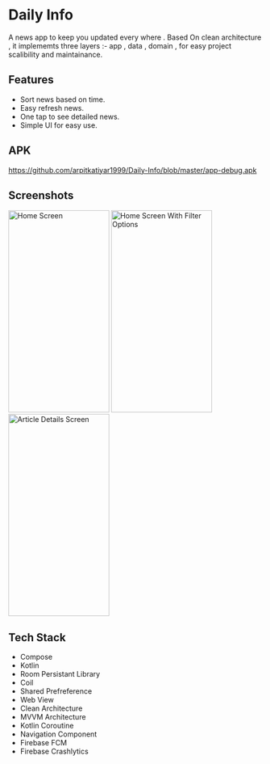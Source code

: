 
# Daily Info

A news app to keep you updated every where . Based On clean architecture , it implememts three layers :- app , data , domain , for easy project scalibility and maintainance.


## Features

- Sort news based on time.
- Easy refresh news.
- One tap to see detailed news.
- Simple UI for easy use.

## APK
https://github.com/arpitkatiyar1999/Daily-Info/blob/master/app-debug.apk

## Screenshots

<img src="https://github.com/arpitkatiyar1999/Daily-Info/assets/60139160/e9db2426-9d2d-41f7-8990-b9d5aee9d38d.jpg" alt="Home Screen" width="200" height="400"/>
<img src="https://github.com/arpitkatiyar1999/Daily-Info/assets/60139160/21ad08b5-56fa-49cc-bce0-4bd37d0a9ebf.jpg" alt="Home Screen With Filter Options" width="200" height="400"/>
<img src="https://github.com/arpitkatiyar1999/Daily-Info/assets/60139160/60ef6afe-9e93-4f2b-8c4f-a3c47d062f35.jpg" alt="Article Details Screen" width="200" height="400"/>



## Tech Stack

- Compose
- Kotlin
- Room Persistant Library
- Coil
- Shared Prefreference
- Web View
- Clean Architecture
- MVVM Architecture
- Kotlin Coroutine
- Navigation Component
- Firebase FCM
- Firebase Crashlytics
